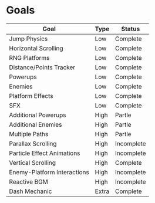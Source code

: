 # Goals

| Goal                        | Type  | Status     | 
| --------------------------- | ----- | ---------- |
| Jump Physics                | Low   | Complete   |
| Horizontal Scrolling        | Low   | Complete   |
| RNG Platforms               | Low   | Complete   |
| Distance/Points Tracker     | Low   | Complete   |
| Powerups                    | Low   | Complete   |
| Enemies                     | Low   | Complete   |
| Platform Effects            | Low   | Complete   | 
| SFX                         | Low   | Complete   |
| Additional Powerups         | High  | Partle     |
| Additional Enemies          | High  | Partle     |
| Multiple Paths              | High  | Partle     |
| Parallax Scrolling          | High  | Incomplete |
| Particle Effect Animations  | High  | Incomplete |
| Vertical Scrolling          | High  | Complete   | 
| Enemy-Platform Interactions | High  | Incomplete |
| Reactive BGM                | High  | Incomplete | 
| Dash Mechanic               | Extra | Complete   |